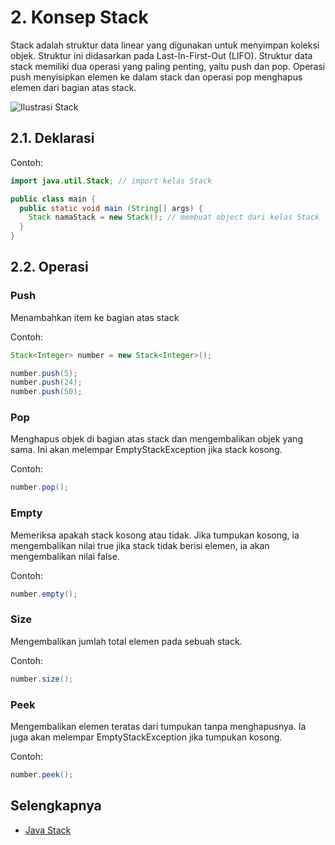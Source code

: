 # 2. Konsep Stack

Stack adalah struktur data linear yang digunakan untuk menyimpan koleksi objek. Struktur ini didasarkan pada Last-In-First-Out (LIFO). Struktur data stack memiliki
dua operasi yang paling penting, yaitu push dan pop. Operasi push menyisipkan elemen ke dalam stack dan operasi pop menghapus elemen dari bagian atas stack.

![Ilustrasi Stack](https://cdn1.byjus.com/wp-content/uploads/2022/01/stack.png)

## 2.1. Deklarasi

Contoh:
```Java
import java.util.Stack; // import kelas Stack

public class main {     
  public static void main (String[] args) {   
    Stack namaStack = new Stack(); // membuat object dari kelas Stack
  }
}
```

## 2.2. Operasi

### Push

Menambahkan item ke bagian atas stack

Contoh:
```Java
Stack<Integer> number = new Stack<Integer>();

number.push(5);
number.push(24);
number.push(50);
```

### Pop

Menghapus objek di bagian atas stack dan mengembalikan objek yang sama. Ini akan melempar EmptyStackException jika stack kosong.

Contoh:
```Java
number.pop();
```

### Empty

Memeriksa apakah stack kosong atau tidak. Jika tumpukan kosong, ia mengembalikan nilai true jika stack tidak berisi elemen, ia akan mengembalikan nilai false.

Contoh:
```Java
number.empty();
```

### Size

Mengembalikan jumlah total elemen pada sebuah stack.

Contoh:
```Java
number.size();
```

### Peek

Mengembalikan elemen teratas dari tumpukan tanpa menghapusnya. Ia juga akan melempar EmptyStackException jika tumpukan kosong.

Contoh:
```Java
number.peek();
```

## Selengkapnya

- [Java Stack](https://www.tpointtech.com/java-stack)

